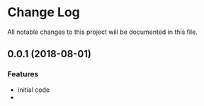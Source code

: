 # Change Log

All notable changes to this project will be documented in this file.

<a name="0.0.1"></a>
## 0.0.1 (2018-08-01) 

### Features

* initial code
* 
